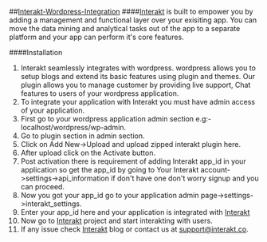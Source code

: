 ##[Interakt-Wordpress-Integration](http://docs.interakt.co)
####[Interakt](http://interakt.co) is built to empower you by adding a management and functional layer over your exisiting app. You can move the data mining and analytical tasks out of the app to a separate platform and your app can perform it's core features.

####Installation
1. Interakt seamlessly integrates with wordpress. wordpress allows you to setup blogs and extend its basic features using plugin and themes. Our plugin allows you to manage customer by providing live support, Chat features to users of your wordpress application.
2. To integrate your application with Interakt you must have admin access of your application.
3. First go to your wordpress application admin section e.g:- localhost/wordpress/wp-admin.
4. Go to plugin section in admin section.
5. Click on Add New->Upload and upload zipped interakt plugin here.
6. After upload click on the Activate button.
7. Post activation there is requirement of adding Interakt app_id in your application so get the app_id by going to Your Interakt account->settings->api_information if don't have one don't worry signup and you can proceed.
8. Now you got your app_id go to your application admin page->settings->interakt_settings.
9. Enter your app_id here and your application is integrated with [Interakt](http://interakt.co)
10. Now go to [Interakt](http://interakt.co) project and start interakting with users.
11. If any issue check [Interakt](http://docs.interakt.co) blog or contact us at support@interakt.co.

